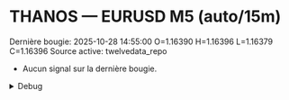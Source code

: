 # THANOS — EURUSD M5 (auto/15m)
Dernière bougie: 2025-10-28 14:55:00  O=1.16390  H=1.16396  L=1.16379  C=1.16396
Source active: twelvedata_repo

- Aucun signal sur la dernière bougie.

<details><summary>Debug</summary>

- TD_API_KEY manquant.

</details>